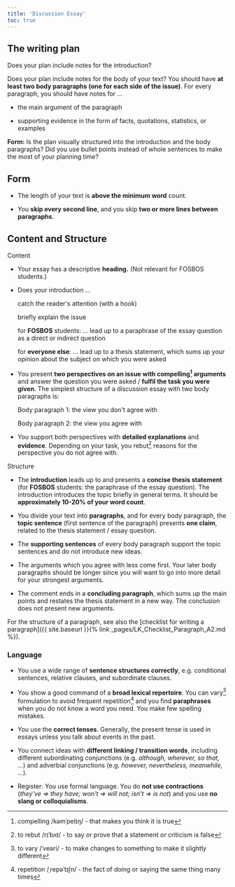 ```yaml
---
title: 'Discussion Essay'
toc: true
---
```


## The writing plan

Does your plan include notes for the introduction?

Does your plan include notes for the body of your text? You should have **at
least two body paragraphs (one for each side of the issue)**. For every
paragraph, you should have notes for ...

- the main argument of the paragraph

- supporting evidence in the form of facts, quotations, statistics, or examples

**Form:** Is the plan visually structured into the introduction and the body
paragraphs? Did you use bullet points instead of whole sentences to make the
most of your planning time?

## Form

- The length of your text is **above the minimum word** count.

- You **skip every second line**, and you skip **two or more lines between
  paragraphs**.

## Content and Structure

Content

- Your essay has a descriptive **heading.** (Not relevant for FOSBOS students.)

- Does your introduction ...

  catch the reader's attention (with a hook)

  briefly explain the issue

  for **FOSBOS** students: ... lead up to a paraphrase
  of the essay question as a direct or indirect question

  for **everyone else**: ... lead up to a thesis statement, which sums up your
  opinion about the subject on which you were asked

- You present **two perspectives on an issue with compelling[^1] arguments**
  and answer the question you were asked / **fulfil the task you were given**.
  The simplest structure of a discussion essay with two body paragraphs is:

  Body paragraph 1: the view you don't agree with

  Body paragraph 2: the view you agree with

- You support both perspectives with **detailed explanations** and
  **evidence**. Depending on your task, you rebut[^2] reasons for
  the perspective you do not agree with.

Structure

- The **introduction** leads up to and presents a **concise thesis statement**
  (for **FOSBOS** students: the paraphrase of the essay question). The introduction
  introduces the topic briefly in general terms. It should be **approximately
  10-20% of your word count**.

- You divide your text into **paragraphs**, and for every body paragraph, the
  **topic sentence** (first sentence of the paragraph) presents **one claim**,
  related to the thesis statement / essay question.

- The **supporting sentences** of every body paragraph support the topic
  sentences and do not introduce new ideas.

- The arguments which you agree with less come first. Your later body
  paragraphs should be longer since you will want to go into more detail for
  your strongest arguments.

- The comment ends in a **concluding paragraph**, which sums up the main points
  and restates the thesis statement in a new way. The conclusion does not
  present new arguments.

For the structure of a paragraph, see also the [checklist for writing a
paragraph]({{ site.baseurl }}{% link _pages/LK_Checklist_Paragraph_A2.md %}).

### Language

- You use a wide range of **sentence structures correctly**, e.g. conditional
  sentences, relative clauses, and subordinate clauses.

- You show a good command of a **broad lexical repertoire**. You can vary[^3]
  formulation to avoid frequent repetition[^4] and you find **paraphrases**
  when you do not know a word you need. You make few spelling mistakes.

- You use the **correct tenses**. Generally, the present tense is used in
  essays unless you talk about events in the past.

- You connect ideas with **different linking / transition words**, including
  different subordinating conjunctions (e.g. *although, wherever, so that,
  \...*) and adverbial conjunctions (e.g. *however, nevertheless, meanwhile,
  \...*).

- Register: You use formal language. You do **not use contractions** (*they've
  =\> they have; won't =\> will not; isn't =\> is not*) and you use **no slang
  or colloquialisms**.

[^1]: compelling /kəmˈpelɪŋ/ - that makes you think it is true

[^2]: to rebut /rɪˈbʌt/ - to say or prove that a statement or criticism is false

[^3]: to vary /ˈveəri/ - to make changes to something to make it slightly different

[^4]: repetition /ˌrepəˈtɪʃn/ - the fact of doing or saying the same thing many times

